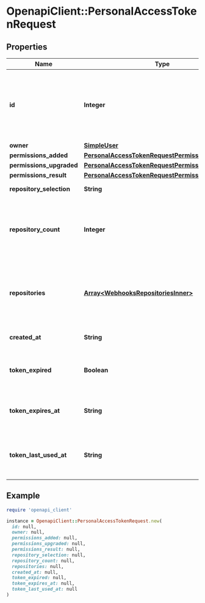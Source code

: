 # OpenapiClient::PersonalAccessTokenRequest

## Properties

| Name | Type | Description | Notes |
| ---- | ---- | ----------- | ----- |
| **id** | **Integer** | Unique identifier of the request for access via fine-grained personal access token. Used as the &#x60;pat_request_id&#x60; parameter in the list and review API calls. |  |
| **owner** | [**SimpleUser**](SimpleUser.md) |  |  |
| **permissions_added** | [**PersonalAccessTokenRequestPermissionsAdded**](PersonalAccessTokenRequestPermissionsAdded.md) |  |  |
| **permissions_upgraded** | [**PersonalAccessTokenRequestPermissionsUpgraded**](PersonalAccessTokenRequestPermissionsUpgraded.md) |  |  |
| **permissions_result** | [**PersonalAccessTokenRequestPermissionsResult**](PersonalAccessTokenRequestPermissionsResult.md) |  |  |
| **repository_selection** | **String** | Type of repository selection requested. |  |
| **repository_count** | **Integer** | The number of repositories the token is requesting access to. This field is only populated when &#x60;repository_selection&#x60; is &#x60;subset&#x60;. |  |
| **repositories** | [**Array&lt;WebhooksRepositoriesInner&gt;**](WebhooksRepositoriesInner.md) | An array of repository objects the token is requesting access to. This field is only populated when &#x60;repository_selection&#x60; is &#x60;subset&#x60;. |  |
| **created_at** | **String** | Date and time when the request for access was created. |  |
| **token_expired** | **Boolean** | Whether the associated fine-grained personal access token has expired. |  |
| **token_expires_at** | **String** | Date and time when the associated fine-grained personal access token expires. |  |
| **token_last_used_at** | **String** | Date and time when the associated fine-grained personal access token was last used for authentication. |  |

## Example

```ruby
require 'openapi_client'

instance = OpenapiClient::PersonalAccessTokenRequest.new(
  id: null,
  owner: null,
  permissions_added: null,
  permissions_upgraded: null,
  permissions_result: null,
  repository_selection: null,
  repository_count: null,
  repositories: null,
  created_at: null,
  token_expired: null,
  token_expires_at: null,
  token_last_used_at: null
)
```

